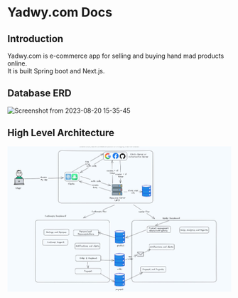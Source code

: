 # Yadwy.com Docs
## Introduction
Yadwy.com is e-commerce app for selling and buying hand mad products online.  
It is built Spring boot and Next.js.

## Database ERD
![Screenshot from 2023-08-20 15-35-45](https://github.com/yadwy-com/yadwy/assets/76957887/2ea42b82-4d14-4c54-bd8d-1a19307e11a3)


## High Level Architecture
![high-level-design.jpg](high-level-design.jpg)
